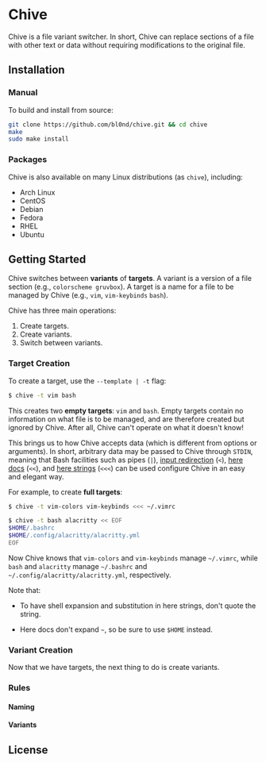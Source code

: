 # Chive

Chive is a file variant switcher. In short, Chive can replace sections of a
file with other text or data without requiring modifications to the original
file.

<!--## Motivation-->

<!--Suppose you would like to easily switch between different versions of-->
<!--`~/.vimrc` and `~/.bashrc` (perhaps you often change Vim color schemes and Bash-->
<!--prompts).-->

<!--Traditionally, you'd more or less maintain entire copies of both files and-->
<!--switch between the copies manually. However,-->

<!--* The differences between copies are typically small compared to the rest of-->
  <!--the file, making this approach quite wasteful.-->

<!--* You have to switch copies for each file manually. That is, you have to do-->
  <!--something like `cp vim-gruvbox ~/.vimrc && cp bash-pure ~/.bashrc`).-->

<!--Most other solutions typically use a version control system such as Git,-->
<!--tracking different versions of files as branches or commits. However,-->

<!--* This often requires turning `$HOME` or other directories into a Git repository.-->

<!--* If you track changes unrelated to color schemes and prompts, maintaining and-->
  <!--switching between different versions becomes a lot harder. And even if you-->
  <!--don't, you'd have to manually exclude the unrelated changes on every-->
  <!--staging/commit.-->

<!--* It's much too complex for what we're trying to do. You shouldn't need to know-->
  <!--how commits or branches work just to switch color schemes.-->

<!--Finally, we have programs such as [mondo]() and [pywal](), which more or less-->
<!--use special template files to replace sections of a file. However,-->

<!--* They typically require modifications to the original file.-->

<!--* They're quite limited in scope (e.g., `mondo` and `pywal` are geared towards-->
  <!--colors).-->

<!--And so here we are.-->

## Installation

### Manual

To build and install from source:

```sh
git clone https://github.com/bl0nd/chive.git && cd chive
make
sudo make install
```

### Packages

Chive is also available on many Linux distributions (as `chive`), including:

* Arch Linux
* CentOS
* Debian
* Fedora
* RHEL
* Ubuntu

## Getting Started

Chive switches between **variants** of **targets**. A variant is a version of a
file section (e.g., `colorscheme gruvbox`). A target is a name for a file to be
managed by Chive (e.g., `vim`, `vim-keybinds` `bash`).

Chive has three main operations:

1. Create targets.
2. Create variants.
3. Switch between variants.

### Target Creation

To create a target, use the `--template | -t` flag:

```sh
$ chive -t vim bash
```

This creates two **empty targets**: `vim` and `bash`. Empty targets contain no
information on what file is to be managed, and are therefore created but
ignored by Chive. After all, Chive can't operate on what it doesn't know!

This brings us to how Chive accepts data (which is different from options or
arguments). In short, arbitrary data may be passed to Chive through `STDIN`,
meaning that Bash facilities such as pipes (`|`), [input redirection]() (`<`),
[here docs]() (`<<`), and [here strings]() (`<<<`) can be used configure Chive
in an easy and elegant way.

For example, to create **full targets**:

```sh
$ chive -t vim-colors vim-keybinds <<< ~/.vimrc

$ chive -t bash alacritty << EOF
$HOME/.bashrc
$HOME/.config/alacritty/alacritty.yml
EOF
```

Now Chive knows that `vim-colors` and `vim-keybinds` manage `~/.vimrc`, while
`bash` and `alacritty` manage `~/.bashrc` and
`~/.config/alacritty/alacritty.yml`, respectively.

Note that:

* To have shell expansion and substitution in here strings, don't quote the string.

* Here docs don't expand `~`, so be sure to use `$HOME` instead.

### Variant Creation

Now that we have targets, the next thing to do is create variants.

### Rules

#### Naming
<!--* Target and template names may consist of letters, numbers, `-`, and `_`.-->
<!--* Target and template names may start with a letter or number.-->
<!--* Target and template names must be unique across target and template namespaces-->

#### Variants
<!--In order to switch variants without requiring additional information in the-->
<!--original target file, Chive needs some help. In particular, Chive needs to-->
<!--somehow know where in the target to begin deleting and adding text/data.-->

<!--To do this, Chive searches all the variants for a particular target to see if-->
<!--any of them has an exact match against the target file. If there is, then Chive-->
<!--can determine on its own where it needs to start and how much work it needs to-->
<!--do. If none of the variants have a match against the target, then Chive cannot-->
<!--do anything.-->

<!--Consequently, it is very important that you do not modify sections managed by-->
<!--Chive and that your initial variant matches what you have in the target file-->
<!--exactly, otherwise Chive won't know where to start!-->

## License

